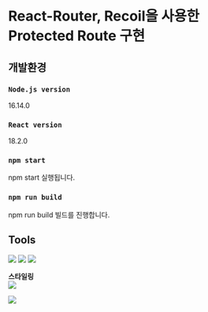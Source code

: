 # React-Router, Recoil을 사용한 Protected Route 구현

## 개발환경
### `Node.js version`
16.14.0
### `React version`
18.2.0

### `npm start`
npm start 실행됩니다.

### `npm run build`
npm run build 빌드를 진행합니다.


## Tools
<img src="https://img.shields.io/badge/React-61DAFB?style=flat-square&logo=React&logoColor=white"/> <img src="https://img.shields.io/badge/React_router-CA4245?style=flat-square&logo=react-router&logoColor=white"/> <img src="https://img.shields.io/badge/Recoil?style=flat-square&logo=recoil&logoColor=white"/><br>

**스타일링**<br>
<img src="https://img.shields.io/badge/styled components-DB7093?style=flat-square&logo=styled-components&logoColor=white"/>

<img src="https://github.com/rhkk7157/react-protected-route/assets/50208120/4b93bbac-2c88-43ea-b862-3c1015577b42">